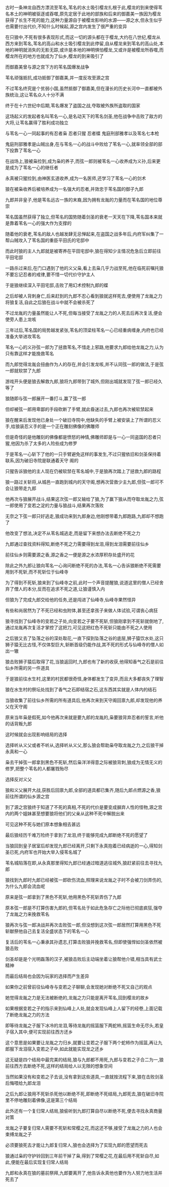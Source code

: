 古时一条神龙自西方漂流至苇名,苇名的水土吸引樱龙扎根于此,樱龙的到来使得苇名本土的神明被驱逐或吞噬,原先定居于此地的部族和后来的御嘉美一族因为樱龙获得了长生不死的能力,这种力量源自于被樱龙影响的水源——源之水,但永生似乎也需要付出代价,不知什么时候起,源之宫内发生了很严重的变异

在只狼中,不死有很多表现形式,而这一切的源头都在于樱龙,大约在八世纪,樱龙从西方来到苇名,苇名的高山和水土吸引樱龙到此停留,自从樱龙来到苇名的高山处,本地的神明就消失的无影无踪,或许是本地的神明惧怕樱龙,又或许是被樱龙所吞噬,而樱龙所在的地方也就成为了仙乡,樱龙的到来吸引了











而御嘉美曾与源之宫下方的苇名国爆发战争

苇名顽强抵抗,成功抵御了御嘉美,并一度反攻至源之宫

不过苇名终究是个贫弱小国,虽然抵御了御嘉美,但在漫长的历史长河中一直都被外族统治,这让苇名众人十分不满

终于在十六世纪中后期,苇名爆发了盗国之战,夺取被外族所盗取的国家

这场起义的发起者名叫苇名一心,是名动天下的苇名剑圣,他在战争中击败了敌方的大将,让苇名赢得了胜利成功独立

与苇名一心一同起事的有忍者枭 忍者只猩 忍者蝶 鬼庭刑部雅孝以及苇名七本枪

鬼庭刑部雅孝是山贼出身,在与苇名一心的战斗中败给了苇名一心,就率领全部的部下投靠了苇名一心

在战场上,狼被枭捡到,成为枭的养子,而弦一郎则被苇名一心收养成为义孙,后来更是成为了苇名一心的继任者

永真被只猩捡到,由神医玄道收养,成为一名医师,还学习了苇名一心的剑术

狼在被枭收养后被培养成为一名强大的忍者,并效忠于苇名国的御子九郎

九郎并非皇子,他是苇名远古一族的末裔,因为拥有龙胤的力量而在苇名国的地位尊崇

苇名国虽然获得了独立,但苇名的国势随着剑圣的衰老一天天在下降,苇名国本来就是靠着苇名一心的强大作为支撑的

随着他的衰老,苇名的敌人也越发肆无忌惮起来,在盗国之战多年后,内府军纠集了一帮山贼攻入了苇名国的重臣平田氏的宅邸中

而此时狼的主人九郎就是被寄养在平田宅邸中,狼在得知少主情况危急后立即前往平田宅邸

一路杀过来后,在门口遇到了他的义父枭,看上去枭几乎力战至死,他在临死前嘱托狼不要忘记忍者的戒律,要不惜一切代价守护主人

于是狼继续深入平田宅邸,击败了用幻术控制九郎的蝶

之后却被人背刺身亡,后来赶到的九郎不忍心看到狼就这样死去,便使用了龙胤之力将狼复活,自此之后狼在战斗中就不会被杀死了

不过龙胤的力量虽然能让人不死,但每当接受了龙胤之力的人死去后再次复活,便会使旁人患上龙咳

三年过后,苇名国的局势越发紧张,苇名的顶梁柱苇名一心已经重病缠身,内府也已经准备大举进攻苇名

苇名一心的义孙弦一郎为了拯救苇名,不惜走上邪路,他要求九郎给他龙胤之力,认为只有靠这样才能挽救苇名

而九郎觉得龙胤会扭曲作为人的存在,并会引发龙咳,并不认同弦一郎的做法,于是弦一郎就软禁了九郎

游戏开头便是狼去解救九郎,狼将九郎带到了城外,但刚出城就发现了弦一郎已经久等了

狼随即与弦一郎展开一番打斗,赢了弦一郎

但却被弦一郎用卑鄙的手段砍断了手臂,就此昏迷过去,九郎也再次被软禁起来

狼在醒来后发现他已身处一个破旧寺院中,他缺失的手臂上被安装上了所谓的忍义手,给狼装忍义手的是一个正在雕刻佛像的佛雕师

但是奇怪的是他雕刻的佛像都是愤怒的神情,佛雕师即是与一心一同盗国的忍者只猩,他因为杀了太多的人险些成为修罗

于是苇名一心斩下了他的一只手臂避免这样的事发生,不过只猩依旧和剑圣保持着联系,因为破旧寺院是联通着天守 阁的

只猩告诉狼他的主人现在仍被软禁在苇名城中,于是狼再次踏上了拯救九郎的路程

狼一路过关斩将,从城邑一直跑到城内的天守阁,想再次营救少主九郎,但弦一郎可不会让狼带走九郎

他再次与狼展开战斗,结果这次弦一郎又输给了狼,为了赢下狼从而夺取龙胤之力,弦一郎使用了变若之淀的力量与狼战斗,结果再次落败

无奈之下弦一郎只好逃走,狼成功来到九郎身边,他刚想带着九郎跑路,九郎却不想跑了

他改变了想法,决定不从苇名城逃走,而是留下来想办法去断绝不死之力

九郎通过查找资料得知,断绝不死之力需要得到龙泪,得到龙泪需要前往仙乡

前往仙乡则需要源之香,源之香之一便是源之水浓厚积存处盛开的花

除此之外九郎让狼向苇名一心询问断绝不死的办法,苇名一心告诉狼断绝不死需要用到不死斩,而不死斩位于仙峰寺

为了得到不死斩,狼来到了仙峰寺之前,此时一个声音提醒狼,说道这里的僧人已经舍弃了僧人的本分,反而在追求不死之道,让狼谨慎入内

但狼为了完成九郎交给他的任务,还是闯进了仙峰寺,仙峰寺果然怪异

有些和尚居然为了不死已经和虫附体,甚至还拿孩子来做人体试验,可谓丧心病狂

狼寻找到了仙峰寺的变若之子处,向变若之子要不死斩,但狼刚拿到不死斩就倒地了,通过龙胤再次复活才掌控了这把刀,可见这把红色不死斩只能由不死之人使用

之后狼又去了坠落之谷的深处取花,一直下探到坠落之谷的底层,狮子猿饮水处,这只狮子猿无比古怪,不仅体型巨大,斩断首级仍能作战,其不死的形式与仙峰寺的僧人如出一辙

狼击败狮子猿后取得了花,当狼返回时,九郎也有了新的收获,他得知香气之石是前往仙乡所需的另一件道具

于是狼前往水生村,这里的村民都很奇怪,身体都发生了变异,而且大多都丧失了理智

狼在水生村的祭坛处找到了香气之石即结宿之石,这东西其实就是人体内的结石

当狼收集了前往仙乡所需的所有道具后,他再次来到天守阁回禀九郎,却发现他的养父在天守阁

原来当年枭是假死,如今他再次来就是要九郎的龙胤的,枭要狼背弃忍者的誓言,听他的话背叛九郎

这时候就会出现影响结局的选择

选择听从义父或者不听从,选择听从义父,那么狼会帮助枭夺取龙胤之力,之后狼干掉永真和一心

枭去干掉弦一郎拿到黑色不死斩,然后枭洋洋得意之际被狼背刺,狼成为无情无义的修罗,把整个苇名的人都屠戮殆尽

选择反对义父

狼和义父展开大战,获胜后回禀九郎,全部的道具都已集齐,随后九郎点燃源之香,狼前往所谓的仙乡源之宫

到了源之宫狼终于知道了不死的真相,不死的代价是要变成摒弃人性的怪物,源之宫内的两个姐妹甚至想要狼将他们的父亲从这种不死中解脱出来

可见这种不死与她们原本想象相去甚远

最后狼经历千难万险终于拿到了龙泪,终于能够完成九郎断绝不死的愿望了

当狼回到皇子居室后却发现九郎已经离开,只剩下永真抱着已经病逝的一心,得知剑圣已死,内府军也开始大举入侵苇名城了

苇名城陷落在即,从永真那里得知九郎已经通过暗道逃往城外,狼赶紧前往去寻找九郎

狼找到九郎时九郎已经被弦一郎砍伤流血,照理来说龙胤之子时不会被刀剑弄伤的,为什么九郎会流血呢

原来是弦一郎拿到了黑色不死斩,他用黑色不死斩弄伤了九郎

原本弦一郎是不打算伤害九郎的,但苇名处于如此危急存亡之际他已彻底疯狂,强夺了龙胤之力来挽救苇名

狼再次与弦一郎决战并再次击败弦一郎,但没想到这次弦一郎居然打算用黑色不死斩献祭他自己去复活全盛状态下的苇名一心

复活后的苇名一心秉承其孙遗志,打算击败狼并挽救苇名,但即使强悍如剑圣依然被狼击败

剑圣却是是个光明磊落的汉子,被狼击败后主动端坐着让狼帮他介错,相当具有武士精神

而最后结局也会因为玩家的选择而产生差异

如果你之前曾前往仙峰寺与变若之子聊聊,会发现她对断绝不死又自己的观点

她觉得龙胤之力是无法被断绝的,龙胤之力只能是离开苇名,回到樱龙的故乡

如果根据变若之子的指示来到仙峰上人处,就会发现仙峰上人留下的经卷,上面记载了断绝龙胤之力的方法

 即等待龙胤之子服下冰冷的龙泪,等待龙胤的摇篮服下两蛇柿,摇篮生命无尽头,若皇子宿入其中,便可实现前往西方还乡

这个意思是如果要让龙胤之力归乡,就要让变若之子服下两个蛇柿作为摇篮,再让九郎服下龙泪宿入变若之子中,如此就能实现龙之还乡

这无疑是四个结局中最完美的结局,狼与九郎都不用死,九郎与变若之子合二为一,狼前往西方去断绝不死,这样的结局给人以无限的想象空间

当然如果没有和变若之子去谈,没有拿到这些道具,一直就按流程下来,狼在击败剑圣后悔喂给九郎龙泪

之后九郎让狼用不死斩杀死他以断绝不死,即断绝不死结局,九郎死去,狼在破旧寺院里不停地雕刻着佛像,这是第三个结局

此外还有一个复归常人结局,狼偷听到九郎打算自尽以断绝不死,便去寻找永真商量对策

龙胤之子要复归常人需要不死斩和常樱之花,而这还不够,接受了龙胤之力的人也会束缚龙胤之子

必须要狼死去才能让九郎复归常人,狼也会选择为了实现九郎的愿望而死去

狼通过枭的守护铃回到三年前干掉了枭,得到了常樱之花,在最后用不死斩自尽,如此,便能在最后实现复归常人结局

九郎和永真在狼的墓前祭拜,九郎要离开了,他告诉永真他也要作为人努力地生活并死去了





